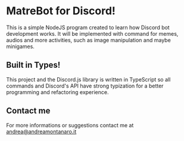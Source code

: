 # MatreBot for Discord!

This is a simple NodeJS program created to learn how Discord bot development works. It will be implemented with command for memes, audios and more activities, such as image manipulation and maybe minigames.

## Built in Types!

This project and the Discord.js library is written in TypeScript so all commands and Discord's API have strong typization for a better programming and refactoring experience.

## Contact me

For more informations or suggestions contact me at andrea@andreamontanaro.it
